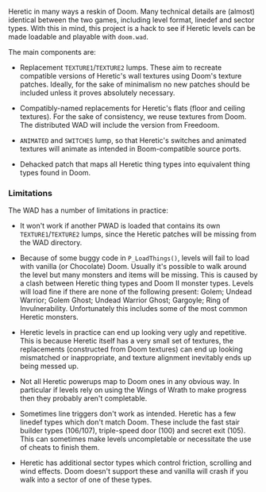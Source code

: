 Heretic in many ways a reskin of Doom. Many technical details are
(almost) identical between the two games, including level format,
linedef and sector types. With this in mind, this project is a hack to
see if Heretic levels can be made loadable and playable with `doom.wad`.

The main components are:

* Replacement `TEXTURE1`/`TEXTURE2` lumps. These aim to recreate
  compatible versions of Heretic's wall textures using Doom's texture
  patches. Ideally, for the sake of minimalism no new patches should
  be included unless it proves absolutely necessary.

* Compatibly-named replacements for Heretic's flats (floor and ceiling
  textures). For the sake of consistency, we reuse textures from Doom.
  The distributed WAD will include the version from Freedoom.

* `ANIMATED` and `SWITCHES` lump, so that Heretic's switches and
  animated textures will animate as intended in Boom-compatible source
  ports.

* Dehacked patch that maps all Heretic thing types into equivalent thing
  types found in Doom.

### Limitations

The WAD has a number of limitations in practice:

* It won't work if another PWAD is loaded that contains its own
  `TEXTURE1`/`TEXTURE2` lumps, since the Heretic patches will be missing
  from the WAD directory.

* Because of some buggy code in `P_LoadThings()`, levels will fail to
  load with vanilla (or Chocolate) Doom. Usually it's possible to walk
  around the level but many monsters and items will be missing.
  This is caused by a clash between Heretic thing types and Doom II
  monster types. Levels will load fine if there are none of the
  following present: Golem; Undead Warrior; Golem Ghost; Undead Warrior
  Ghost; Gargoyle; Ring of Invulnerability. Unfortunately this includes
  some of the most common Heretic monsters.

* Heretic levels in practice can end up looking very ugly and
  repetitive. This is because Heretic itself has a very small set of
  textures, the replacements (constructed from Doom textures) can end up
  looking mismatched or inappropriate, and texture alignment inevitably
  ends up being messed up.

* Not all Heretic powerups map to Doom ones in any obvious way. In
  particular if levels rely on using the Wings of Wrath to make progress
  then they probably aren't completable.

* Sometimes line triggers don't work as intended. Heretic has a few
  linedef types which don't match Doom. These include the fast stair
  builder types (106/107), triple-speed door (100) and secret exit
  (105). This can sometimes make levels uncompletable or necessitate
  the use of cheats to finish them.

* Heretic has additional sector types which control friction, scrolling
  and wind effects. Doom doesn't support these and vanilla will crash if
  you walk into a sector of one of these types.

